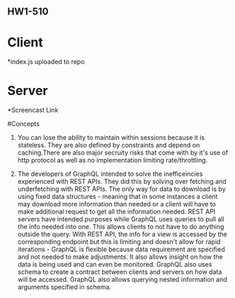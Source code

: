 ## HW1-510

# Client 

*index.js uploaded to repo 

# Server 

*Screencast Link

#Concepts

1. You can lose the ability to maintain within sessions because it is stateless.  They are also defined by constraints and depend on caching.There are also major secruity risks that come with by it's use of http protocol as well as no implementation limiting rate/throttling. 


2. The developers of GraphQL intended to solve the inefficeincies experienced with REST APIs. They did this by solving over fetching and underfetching with REST APIs. The only way for data to download is by using fixed data structures - meaning that in some instances a client may download more information than needed or a client will have to make additional request to get all the information needed. REST API servers have intended purposes while GraphQL uses queries to pull all the info needed into one. This allows clients to not have to do anything outside the query. With REST API, the info for a view is accessed by the corresponding endpoint but this is limiting and doesn't allow for rapid iterations - GraphQL is flexible because data requirement are specified and not needed to make adjustments. It also allows insight on how the data is being used and can even be monitored. GraphQL also uses schema to create a contract between clients and servers on how data will be accessed. GraphQL also allows querying nested information and arguments specified in schema. 
